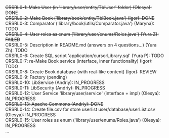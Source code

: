 ~~CRSRL0-1: Make User (in 'library/user/entity/TblUser' folder) (Olesya): DONE~~ <br />
~~CRSRL0-2: Make Book ('library/book/entity/TblBook.java') (Igor): DONE~~ <br />
CRSRL0-3: Comparator ('library/book/utils/Comparator.java') (Maryna): TODO <br />
~~CRSRL0-4: User roles as enum ('library/user/enums/Roles.java') (Yura Z): FAILED~~ <br />
CRSRL0-5: Description in README.md (answers on 4 questions...) (Yura Zh): TODO <br />
CRSRL0-6: Create SQL script 'application/cursorLibrary.sql' (Yura P): TODO <br />
CRSRL0-7: re-Make Book service (interface, inner functionality) (Igor): TODO <br />
CRSRL0-8: Create Book database (with real-like content) (Igor): REVIEW <br />
CRSRL0-9: Factory (pending) <br />
CRSRL0-10: LibService (Andriy): IN_PROGRESS <br />
CRSRL0-11: LibSecurity (Andriy): IN_PROGRESS <br />
CRSRL0-12: User Service 'library/user/service' (interface + impl) (Olesya): IN_PROGRESS <br />
~~CRSRL0-13: Apache Commons (Andriy): DONE <br />~~
CRSRL0-14: Create file.csv for store userlist user/database/userList.csv (Olesya): IN_PROGRESS <br />
CRSRL0-15: User roles as enum ('library/user/enums/Roles.java') (Olesya): IN_PROGRESS <br />
...